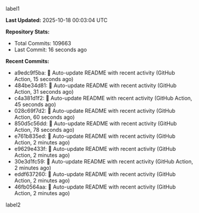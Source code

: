 
label1 
<!-- ACTIVITY_START -->
**Last Updated:** 2025-10-18 00:03:04 UTC

**Repository Stats:**
- Total Commits: 109663
- Last Commit: 16 seconds ago

**Recent Commits:**
- a9edc9f5ba: 🤖 Auto-update README with recent activity (GitHub Action, 15 seconds ago)
- 484be34d81: 🤖 Auto-update README with recent activity (GitHub Action, 31 seconds ago)
- c4a381d1f2: 🤖 Auto-update README with recent activity (GitHub Action, 45 seconds ago)
- 028c69f7d2: 🤖 Auto-update README with recent activity (GitHub Action, 60 seconds ago)
- 850d5c56dd: 🤖 Auto-update README with recent activity (GitHub Action, 78 seconds ago)
- e761b835ed: 🤖 Auto-update README with recent activity (GitHub Action, 2 minutes ago)
- e9629e433f: 🤖 Auto-update README with recent activity (GitHub Action, 2 minutes ago)
- 30e3d1fc59: 🤖 Auto-update README with recent activity (GitHub Action, 2 minutes ago)
- eddf637260: 🤖 Auto-update README with recent activity (GitHub Action, 2 minutes ago)
- 46fb0564aa: 🤖 Auto-update README with recent activity (GitHub Action, 2 minutes ago)
<!-- ACTIVITY_END -->

label2
